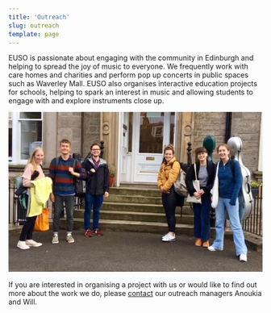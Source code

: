 ```yaml
---
title: 'Outreach'
slug: outreach
template: page
---
```


EUSO is passionate about engaging with the community in Edinburgh and helping to spread the joy of music to everyone. We frequently work with care homes and charities and perform pop up concerts in public spaces such as Waverley Mall. EUSO also organises interactive education projects for schools, helping to spark an interest in music and allowing students to engage with and explore instruments close up.

![EUSO members standing in front of a care home](../images/outreach-2.jpg)

If you are interested in organising a project with us or would like to find out more about the work we do, please [contact](/contact/) our outreach managers Anoukia and Will.